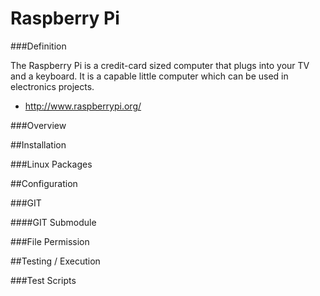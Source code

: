 Raspberry Pi
============

###Definition

The Raspberry Pi is a credit-card sized computer that plugs into your TV and a keyboard. It is a capable little computer which can be used in electronics projects.

- http://www.raspberrypi.org/

###Overview

##Installation

###Linux Packages

##Configuration

###GIT

####GIT Submodule

###File Permission

##Testing / Execution

###Test Scripts
